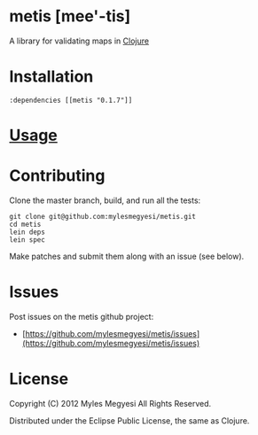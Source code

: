 # metis [mee'-tis]

A library for validating maps in [Clojure](http://clojure.org/)

# Installation

    :dependencies [[metis "0.1.7"]]

# [Usage](https://github.com/mylesmegyesi/metis/wiki/)

# Contributing

Clone the master branch, build, and run all the tests:

    git clone git@github.com:mylesmegyesi/metis.git
    cd metis
    lein deps
    lein spec

Make patches and submit them along with an issue (see below).

# Issues

Post issues on the metis github project:

* [https://github.com/mylesmegyesi/metis/issues](https://github.com/mylesmegyesi/metis/issues)

# License

Copyright (C) 2012 Myles Megyesi All Rights Reserved.

Distributed under the Eclipse Public License, the same as Clojure.
